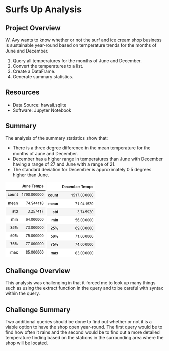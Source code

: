 # Surfs Up Analysis

## Project Overview
W. Avy wants to know whether or not the surf and ice cream shop business is sustainable year-round based on temperature trends for the months of June and December.

1. Query all temperatures for the months of June and December.
2. Convert the temperatures to a list.
3. Create a DataFrame.
4. Generate summary statistics.

## Resources
- Data Source: hawaii.sqlite
- Software: Jupyter Notebook

## Summary
The analysis of the summary statistics show that:
- There is a three degree difference in the mean temperature for the months of June and December.
- December has a higher range in temperatures than June with December having a range of 27 and June with a range of 21.
- The standard deviation for December is approximately 0.5 degrees higher than June.

![Surfs_Up_Summary_June](https://github.com/rsando06/surfs-up/blob/main/June_Temps.png?raw=true)
![Surfs_Up_Summary_Dec](https://github.com/rsando06/surfs-up/blob/main/Dec_Temps.png?raw=true)

## Challenge Overview
This analysis was challenging in that it forced me to look up many things such as using the extract function in the query and to be careful with syntax within the query.

## Challenge Summary
Two additional queries should be done to find out whether or not it is a viable option to have the shop open year-round. The first query would be to find how often it rains and the second would be to find out a more detailed temperature finding based on the stations in the surrounding area where the shop will be located.

